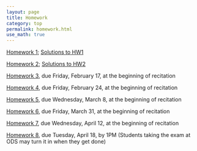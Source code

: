 ```yaml
---
layout: page
title: Homework
category: top
permalink: homework.html
use_math: true
---
```


<a href="hw/hw1.pdf">Homework 1</a>; <a href="https://www.youtube.com/playlist?list=PLPAgEthTEIuW-5dKeYTktC06sdNGa_xFU">Solutions to HW1</a>

<a href="hw/hw2.pdf">Homework 2</a>; <a href="https://www.youtube.com/playlist?list=PLPAgEthTEIuWw30B9R9TBmMkpKlg_YonJ">Solutions to HW2</a>

<a href="hw/hw3.pdf">Homework 3</a>, due Friday, February 17, at the beginning of recitation

<a href="hw/hw4.pdf">Homework 4</a>, due Friday, February 24, at the beginning of recitation

<a href="hw/hw5.pdf">Homework 5</a>, due Wednesday, March 8, at the beginning of recitation

<a href="hw/homework6.pdf">Homework 6</a>, due Friday, March 31, at the beginning of recitation

<a href="hw/hw7-2017.pdf">Homework 7</a>, due Wednesday, April 12, at the beginning of recitation

<a href="hw/hw8.pdf">Homework 8</a>, due Tuesday, April 18, by 1PM (Students 
taking the exam at ODS may turn it in when they get done) 




